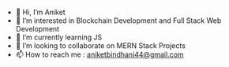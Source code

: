 - 👋 Hi, I’m Aniket
- 👀 I’m interested in Blockchain Development and Full Stack Web Development
- 🌱 I’m currently learning JS
- 💞️ I’m looking to collaborate on MERN Stack Projects
- 📫 How to reach me : aniketbindhani44@gmail.com

<!---
anik-bin/anik-bin is a ✨ special ✨ repository because its `README.md` (this file) appears on your GitHub profile.
You can click the Preview link to take a look at your changes.
--->
